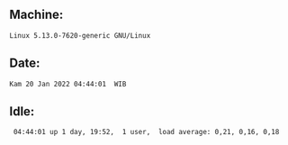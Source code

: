 ## Machine:
```
Linux 5.13.0-7620-generic GNU/Linux
```
## Date:
```
Kam 20 Jan 2022 04:44:01  WIB
```
## Idle:
```
 04:44:01 up 1 day, 19:52,  1 user,  load average: 0,21, 0,16, 0,18
```
